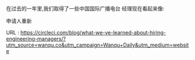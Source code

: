  
 在过去的一年里,我们取得了一些中国国际广播电台 
 经理现在看起来像: 
  
 申请人重新 
   
  URL : https://circleci.com/blog/what-we-ve-learned-about-hiring-engineering-managers/?utm_source=wanqu.co&utm_campaign=Wanqu+Daily&utm_medium=website